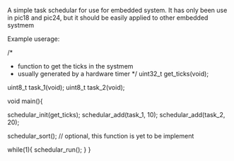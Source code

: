 A simple task schedular for use for embedded system. It has only been use in pic18 and pic24, but it should be easily applied to other embedded systmem

Example userage:

/* 
 * function to get the ticks in the systmem
 * usually generated by a hardware timer
 */
uint32_t get_ticks(void);

uint8_t task_1(void);
uint8_t task_2(void);


void main(){

  schedular_init(get_ticks);
  schedular_add(task_1, 10);
  schedular_add(task_2, 20);
  
  schedular_sort(); // optional, this function is yet to be implement
  
  while(1){
    schedular_run();
  }
}
